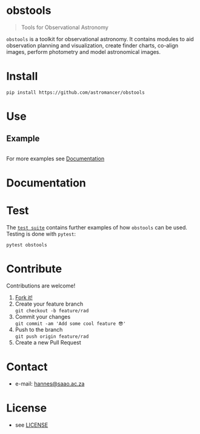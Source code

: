 # obstools

> Tools for Observational Astronomy

<!-- 
TODO
[![Build Status](https://travis-ci.com/astromancer/obstools.svg?branch=master)](https://travis-ci.com/astromancer/obstools)
[![Documentation Status](https://readthedocs.org/projects/obstools/badge/?version=latest)](https://obstools.readthedocs.io/en/latest/?badge=latest)
[![PyPI](https://img.shields.io/pypi/v/obstools.svg)](https://pypi.org/project/obstools)
[![GitHub](https://img.shields.io/github/license/astromancer/obstools.svg?color=blue)](https://obstools.readthedocs.io/en/latest/license.html)
 -->

`obstools` is a toolkit for observational astronomy. It contains modules to aid 
observation planning and visualization, create finder charts, co-align images,
perform photometry and model astronomical images.
 

# Install

```shell
pip install https://github.com/astromancer/obstools
```

# Use

## Example
```python

```


<!-- ![Example Image](https://github.com/astromancer/obstools/blob/master/tests/images/example_0.png "Example Image") -->


For more examples see [Documentation]()

# Documentation


# Test

The [`test suite`](./tests) contains further examples of how
`obstools` can be used.  Testing is done with `pytest`:

```shell
pytest obstools
```

# Contribute
Contributions are welcome!

1. [Fork it!](https://github.com/astromancer/obstools/fork)
2. Create your feature branch\
    ``git checkout -b feature/rad``
3. Commit your changes\
    ``git commit -am 'Add some cool feature 😎'``
4. Push to the branch\
    ``git push origin feature/rad``
5. Create a new Pull Request

# Contact

* e-mail: hannes@saao.ac.za

<!-- ### Third party libraries
 * see [LIBRARIES](https://github.com/username/sw-name/blob/master/LIBRARIES.md) files -->

# License

* see [LICENSE](https://github.com/astromancer/obstools/blob/master/LICENSE)


<!-- # Version
This project uses a [semantic versioning](https://semver.org/) scheme. The 
latest version is
* 0.1.0 -->

